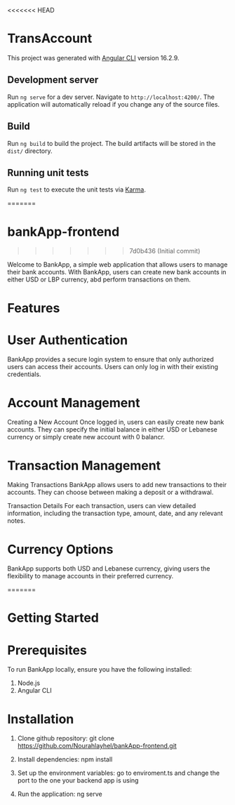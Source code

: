 <<<<<<< HEAD

# TransAccount

This project was generated with [Angular CLI](https://github.com/angular/angular-cli) version 16.2.9.

## Development server

Run `ng serve` for a dev server. Navigate to `http://localhost:4200/`. The application will automatically reload if you change any of the source files.

## Build

Run `ng build` to build the project. The build artifacts will be stored in the `dist/` directory.

## Running unit tests

Run `ng test` to execute the unit tests via [Karma](https://karma-runner.github.io).

=======

# bankApp-frontend

> > > > > > > 7d0b436 (Initial commit)

Welcome to BankApp, a simple web application that allows users to manage their bank accounts.
With BankApp, users can create new bank accounts in either USD or LBP currency, abd perform transactions on them.

# Features

# User Authentication

BankApp provides a secure login system to ensure that only authorized users can access their accounts. Users can only log in with their existing credentials.

# Account Management

Creating a New Account
Once logged in, users can easily create new bank accounts. They can specify the initial balance in either USD or Lebanese currency or simply create new account with 0 balancr.

# Transaction Management

Making Transactions
BankApp allows users to add new transactions to their accounts. They can choose between making a deposit or a withdrawal.

Transaction Details
For each transaction, users can view detailed information, including the transaction type, amount, date, and any relevant notes.

# Currency Options

BankApp supports both USD and Lebanese currency, giving users the flexibility to manage accounts in their preferred currency.

=======

# Getting Started

# Prerequisites

To run BankApp locally, ensure you have the following installed:

1. Node.js
2. Angular CLI

# Installation

1. Clone github repository:
   git clone https://github.com/Nourahlayhel/bankApp-frontend.git

2. Install dependencies:
   npm install

3. Set up the environment variables:
   go to enviroment.ts and change the port to the one your backend app is using

4. Run the application:
   ng serve
